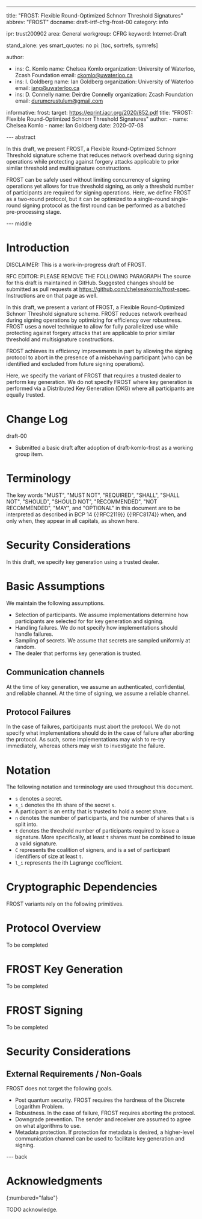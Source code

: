 ---
title: "FROST: Flexible Round-Optimized Schnorr Threshold Signatures"
abbrev: "FROST"
docname: draft-irtf-cfrg-frost-00
category: info

ipr: trust200902
area: General
workgroup: CFRG
keyword: Internet-Draft

stand_alone: yes
smart_quotes: no
pi: [toc, sortrefs, symrefs]

author:
 -  ins: C. Komlo
    name: Chelsea Komlo
    organization: University of Waterloo, Zcash Foundation
    email: ckomlo@uwaterloo.ca
 -  ins: I. Goldberg
    name: Ian Goldberg
    organization: University of Waterloo
    email: iang@uwaterloo.ca
 -  ins: D. Connelly
    name: Deirdre Connelly
    organization: Zcash Foundation
    email: durumcrustulum@gmail.com

informative:
  frost:
    target: https://eprint.iacr.org/2020/852.pdf
    title: "FROST: Flexible Round-Optimized Schnorr Threshold Signatures"
    author:
      - name: Chelsea Komlo
      - name: Ian Goldberg
    date: 2020-07-08



--- abstract

In this draft, we present FROST, a Flexible Round-Optimized Schnorr Threshold
signature scheme that reduces network overhead during signing operations while
protecting against forgery attacks applicable to prior similar threshold and
multisignature constructions.

FROST can be safely used without limiting concurrency of signing operations yet
allows for true threshold signing, as only a threshold number of participants
are required for signing operations. Here, we define FROST as a two-round
protocol, but it can be optimized to a single-round single-round signing protocol
as the first round can be performed as a batched pre-processing stage.

--- middle

# Introduction

DISCLAIMER: This is a work-in-progress draft of FROST.

RFC EDITOR: PLEASE REMOVE THE FOLLOWING PARAGRAPH The source for this draft is
maintained in GitHub. Suggested changes should be submitted as pull requests
at https://github.com/chelseakomlo/frost-spec. Instructions are on that page as
well.

In this draft, we present a variant of FROST, a Flexible Round-Optimized Schnorr Threshold
signature scheme. FROST reduces network overhead during signing operations by
optimizing for efficiency over robustness. FROST uses a novel technique to
allow for fully parallelized use while protecting against forgery attacks that
are applicable to prior similar threshold and multisignature constructions.

FROST achieves its efficiency improvements in part by allowing the signing
protocol to abort in the presence of a misbehaving participant (who can be
identified and excluded from future signing operations).

Here, we specify the variant of FROST that requires a trusted dealer to perform
key generation. We do not specify FROST where key generation is performed via a
Distributed Key Generation (DKG) where all participants are equally trusted.

# Change Log

draft-00

- Submitted a basic draft after adoption of draft-komlo-frost as a working
  group item.

# Terminology

The key words "MUST", "MUST NOT", "REQUIRED", "SHALL", "SHALL NOT",
"SHOULD", "SHOULD NOT", "RECOMMENDED", "NOT RECOMMENDED", "MAY", and
"OPTIONAL" in this document are to be interpreted as described in
BCP 14 {{!RFC2119}} {{!RFC8174}} when, and only when, they appear in all
capitals, as shown here.

# Security Considerations

In this draft, we specify key generation using a trusted dealer.

# Basic Assumptions

We maintain the following assumptions.

* Selection of participants. We assume implementations determine how participants
are selected for for key generation and signing.
* Handling failures. We do not specify how implementations should handle failures.
* Sampling of secrets. We assume that secrets are sampled uniformly at random.
* The dealer that performs key generation is trusted.

## Communication channels

At the time of key generation, we assume an authenticated, confidential, and
reliable channel.
At the time of signing, we assume a reliable channel.

## Protocol Failures

In the case of failures, participants must abort the protocol.
We do not specify what implementations should
do in the case of failure after aborting the protocol. As such,
some implementations may wish to re-try immediately, whereas
others may wish to investigate the failure.

# Notation

The following notation and terminology are used throughout this document.

* `s` denotes a secret.
* `s_i` denotes the ith share of the secret `s`.
* A participant is an entity that is trusted to hold a secret share.
* `n` denotes the number of participants, and the number of shares that `s` is split into.
* `t` denotes the threshold number of participants required to issue a signature. More specifically,
at least `t` shares must be combined to issue a valid signature.
* `C` represents the coalition of signers, and is a set of participant identifiers of size at least `t`.
* `l_i` represents the ith Lagrange coefficient.


# Cryptographic Dependencies

FROST variants rely on the following primitives.


# Protocol Overview

To be completed

# FROST Key Generation

To be completed

# FROST Signing

To be completed


# Security Considerations

##  External Requirements / Non-Goals

FROST does not target the following goals.

* Post quantum security. FROST requires the hardness of the Discrete Logarithm Problem.
* Robustness. In the case of failure, FROST requires aborting the protocol.
* Downgrade prevention. The sender and receiver are assumed to agree on what algorithms
to use.
* Metadata protection. If protection for metadata is desired, a higher-level communication
channel can be used to facilitate key generation and signing.


--- back

# Acknowledgments
{:numbered="false"}

TODO acknowledge.
